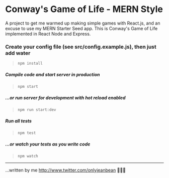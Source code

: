 # Conway's Game of Life - MERN Style

A project to get me warmed up making simple games with React.js, and an excuse to use my MERN Starter Seed app. This is Conway's Game of Life implemented in React Node and Express.

### Create your config file (see src/config.example.js), then just add water
> ```npm install```

##### Compile code and start server in production
> ```npm start``` 

##### ...or run server for development with hot reload enabled
> ```npm run start:dev``` 

##### Run all tests
> ```npm test```

##### ...or watch your tests as you write code
> ```npm watch```
----------------------

...written by me <http://www.twitter.com/onlyjeanbean> ✌🏽🌺
